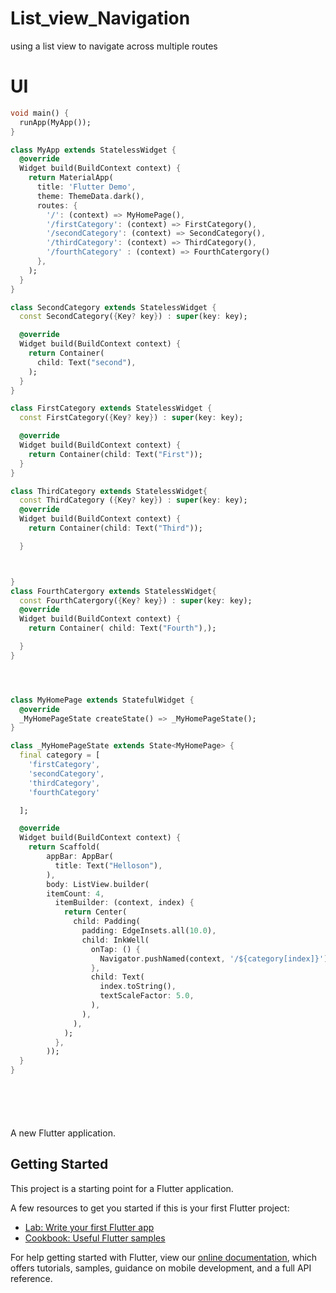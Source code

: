 # List_view_Navigation

using a list view to navigate across multiple routes
# UI

```dart
void main() {
  runApp(MyApp());
}

class MyApp extends StatelessWidget {
  @override
  Widget build(BuildContext context) {
    return MaterialApp(
      title: 'Flutter Demo',
      theme: ThemeData.dark(),
      routes: {
        '/': (context) => MyHomePage(),
        '/firstCategory': (context) => FirstCategory(),
        '/secondCategory': (context) => SecondCategory(),
        '/thirdCategory': (context) => ThirdCategory(),
        '/fourthCategory' : (context) => FourthCatergory()
      },
    );
  }
}

class SecondCategory extends StatelessWidget {
  const SecondCategory({Key? key}) : super(key: key);

  @override
  Widget build(BuildContext context) {
    return Container(
      child: Text("second"),
    );
  }
}

class FirstCategory extends StatelessWidget {
  const FirstCategory({Key? key}) : super(key: key);

  @override
  Widget build(BuildContext context) {
    return Container(child: Text("First"));
  }
}

class ThirdCategory extends StatelessWidget{
  const ThirdCategory ({Key? key}) : super(key: key);
  @override
  Widget build(BuildContext context) {
    return Container(child: Text("Third"));

  }



}
class FourthCatergory extends StatelessWidget{
  const FourthCatergory({Key? key}) : super(key: key);
  @override
  Widget build(BuildContext context) {
    return Container( child: Text("Fourth"),);

  }
}




class MyHomePage extends StatefulWidget {
  @override
  _MyHomePageState createState() => _MyHomePageState();
}

class _MyHomePageState extends State<MyHomePage> {
  final category = [
    'firstCategory',
    'secondCategory',
    'thirdCategory',
    'fourthCategory'

  ];

  @override
  Widget build(BuildContext context) {
    return Scaffold(
        appBar: AppBar(
          title: Text("Helloson"),
        ),
        body: ListView.builder(
        itemCount: 4,
          itemBuilder: (context, index) {
            return Center(
              child: Padding(
                padding: EdgeInsets.all(10.0),
                child: InkWell(
                  onTap: () {
                    Navigator.pushNamed(context, '/${category[index]}');
                  },
                  child: Text(
                    index.toString(),
                    textScaleFactor: 5.0,
                  ),
                ),
              ),
            );
          },
        ));
  }
}







```
A new Flutter application.

## Getting Started

This project is a starting point for a Flutter application.

A few resources to get you started if this is your first Flutter project:

- [Lab: Write your first Flutter app](https://flutter.dev/docs/get-started/codelab)
- [Cookbook: Useful Flutter samples](https://flutter.dev/docs/cookbook)

For help getting started with Flutter, view our
[online documentation](https://flutter.dev/docs), which offers tutorials,
samples, guidance on mobile development, and a full API reference.
